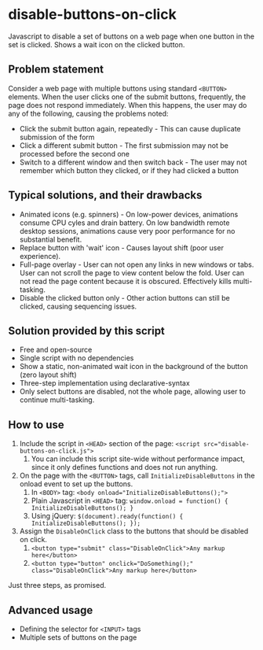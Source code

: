 # disable-buttons-on-click
Javascript to disable a set of buttons on a web page when one button in the set is clicked.  Shows a wait icon on the clicked button.

## Problem statement

Consider a web page with multiple buttons using standard `<BUTTON>` elements.  When the user clicks one of the submit buttons, frequently, the page does not respond immediately.  When this happens, the user may do any of the following, causing the problems noted:

* Click the submit button again, repeatedly - This can cause duplicate submission of the form
* Click a different submit button - The first submission may not be processed before the second one
* Switch to a different window and then switch back - The user may not remember which button they clicked, or if they had clicked a button

## Typical solutions, and their drawbacks

* Animated icons (e.g. spinners) - On low-power devices, animations consume CPU cyles and drain battery.  On low bandwidth remote desktop sessions, animations cause very poor performance for no substantial benefit.
* Replace button with 'wait' icon - Causes layout shift (poor user experience).
* Full-page overlay - User can not open any links in new windows or tabs.  User can not scroll the page to view content below the fold.  User can not read the page content because it is obscured. Effectively kills multi-tasking.
* Disable the clicked button only - Other action buttons can still be clicked, causing sequencing issues.

## Solution provided by this script

* Free and open-source
* Single script with no dependencies
* Show a static, non-animated wait icon in the background of the button (zero layout shift)
* Three-step implementation using declarative-syntax
* Only select buttons are disabled, not the whole page, allowing user to continue multi-tasking.

## How to use

1. Include the script in `<HEAD>` section of the page: `<script src="disable-buttons-on-click.js">`
    1. You can include this script site-wide without performance impact, since it only defines functions and does not run anything.
1. On the page with the `<BUTTON>` tags, call `InitializeDisableButtons` in the onload event to set up the buttons.
   1. In `<BODY>` tag: `<body onload="InitializeDisableButtons();">`
   1. Plain Javascript in `<HEAD>` tag: `window.onload = function() { InitializeDisableButtons(); }`
   1. Using jQuery: `$(document).ready(function() { InitializeDisableButtons(); });`
3. Assign the `DisableOnClick` class to the buttons that should be disabled on click.
   1. `<button type="submit" class="DisableOnClick">Any markup here</button>`
   1. `<button type="button" onclick="DoSomething();" class="DisableOnClick">Any markup here</button>`

Just three steps, as promised.

## Advanced usage

* Defining the selector for `<INPUT>` tags
* Multiple sets of buttons on the page
